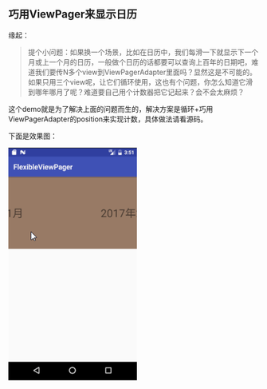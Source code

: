 ## 巧用ViewPager来显示日历 ##

缘起：

> 提个小问题：如果换一个场景，比如在日历中，我们每滑一下就显示下一个月或上一个月的日历，一般做个日历的话都要可以查询上百年的日期吧，难道我们要传N多个view到ViewPagerAdapter里面吗？显然这是不可能的。如果只用三个view呢，让它们循环使用，这也有个问题，你怎么知道它滑到哪年哪月了呢？难道要自己用个计数器把它记起来？会不会太麻烦？

这个demo就是为了解决上面的问题而生的，解决方案是循环+巧用ViewPagerAdapter的position来实现计数，具体做法请看源码。

下面是效果图：

![](demonstration.gif)
